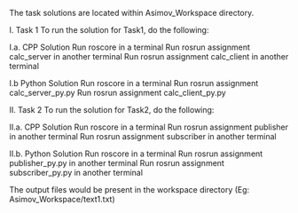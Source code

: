 The task solutions are located within 
Asimov_Workspace directory.

I. Task 1
To run the solution for Task1, do the following:
  
  I.a. CPP Solution
  Run roscore in a terminal
  Run rosrun assignment calc_server in another terminal
  Run rosrun assignment calc_client in another terminal
  
  I.b Python Solution
  Run roscore in a terminal 
  Run rosrun assignment calc_server_py.py
  Run rosrun assignment calc_client_py.py
  
II. Task 2
To run the solution for Task2, do the following:

  II.a. CPP Solution
  Run roscore in a terminal
  Run rosrun assignment publisher in another terminal
  Run rosrun assignment subscriber in another terminal
  
  II.b. Python Solution
  Run roscore in a terminal
  Run rosrun assignment publisher_py.py in another terminal
  Run rosrun assignment subscriber_py.py in another terminal
  
  The output files would be present in the workspace directory (Eg: Asimov_Workspace/text1.txt)
  
